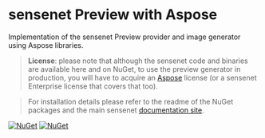 # sensenet Preview with Aspose
Implementation of the sensenet Preview provider and image generator using Aspose libraries.

> **License**: please note that although the sensenet code and binaries are available here and on NuGet, to use the preview generator in production, you will have to acquire an [Aspose](https://aspose.com) license (or a sensenet Enterprise license that covers that too).

> For installation details please refer to the readme of the NuGet packages and the main sensenet [documentation site](https://docs.sensenet.com/).

[![NuGet](https://img.shields.io/nuget/v/SenseNet.Preview.Aspose.svg)](https://www.nuget.org/packages/SenseNet.Preview.Aspose)
[![NuGet](https://img.shields.io/nuget/v/SenseNet.Preview.Aspose.Install.svg)](https://www.nuget.org/packages/SenseNet.Preview.Aspose.Install)